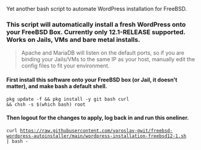 Yet another bash script to automate WordPress installation for FreeBSD.

### This script will automatically install a fresh WordPress onto your FreeBSD Box. Currently only 12.1-RELEASE supported. Works on Jails, VMs and bare metal installs.
> Apache and MariaDB will listen on the default ports, so if you are binding your Jails/VMs to the same IP as your host, manually edit the config files to fit your environment.

#### First install this software onto your FreeBSD box (or Jail, it doesn't matter), and make bash a default shell.
<code>pkg update -f && pkg install -y git bash curl && chsh -s $(which bash) root</code>

#### Then logout for the changes to apply, log back in and run this oneliner.
<code>curl https://raw.githubusercontent.com/yaroslav-gwit/freebsd-wordpress-autoinstaller/main/wordpress-installation-freebsd12-1.sh | bash - </code>
